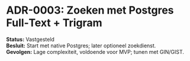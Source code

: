 # ADR-0003: Zoeken met Postgres Full‑Text + Trigram
**Status:** Vastgesteld  
**Besluit:** Start met native Postgres; later optioneel zoekdienst.  
**Gevolgen:** Lage complexiteit, voldoende voor MVP; tunen met GIN/GIST.
